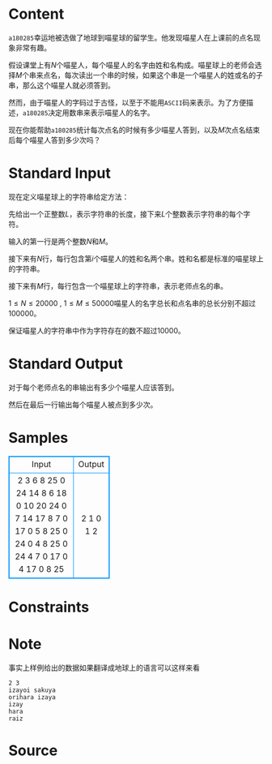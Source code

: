 
# Content

`a180285`幸运地被选做了地球到喵星球的留学生。他发现喵星人在上课前的点名现象非常有趣。

假设课堂上有$N$个喵星人，每个喵星人的名字由姓和名构成。喵星球上的老师会选择$M$个串来点名，每次读出一个串的时候，如果这个串是一个喵星人的姓或名的子串，那么这个喵星人就必须答到。

然而，由于喵星人的字码过于古怪，以至于不能用`ASCII`码来表示。为了方便描述，`a180285`决定用数串来表示喵星人的名字。

现在你能帮助`a180285`统计每次点名的时候有多少喵星人答到，以及$M$次点名结束后每个喵星人答到多少次吗？

# Standard Input

现在定义喵星球上的字符串给定方法：

先给出一个正整数$L$，表示字符串的长度，接下来$L$个整数表示字符串的每个字符。

输入的第一行是两个整数$N$和$M$。

接下来有$N$行，每行包含第$i$个喵星人的姓和名两个串。姓和名都是标准的喵星球上的字符串。

接下来有$M$行，每行包含一个喵星球上的字符串，表示老师点名的串。

$1 \leq N \leq 20000$ , $1 \leq M \leq 50000$喵星人的名字总长和点名串的总长分别不超过$100000$。

保证喵星人的字符串中作为字符存在的数不超过$10000$。

# Standard Output

对于每个老师点名的串输出有多少个喵星人应该答到。

然后在最后一行输出每个喵星人被点到多少次。

# Samples

<style>
        table,table tr th, table tr td { border:1px solid #0094ff; }
        table { width: 200px; min-height: 25px; line-height: 25px; text-align: center; border-collapse: collapse;}   
    </style>
<table>
	<tr>
		<td>Input</td>
		<td>Output</td>
	</tr>
<tr><td>2 3
6 8 25 0 24 14 8 6 18 0 10 20 24 0
7 14 17 8 7 0 17 0 5 8 25 0 24 0
4 8 25 0 24
4 7 0 17 0
4 17 0 8 25</td><td>2
1
0
1 2</td></tr></table>


# Constraints



# Note

事实上样例给出的数据如果翻译成地球上的语言可以这样来看
```
2 3
izayoi sakuya
orihara izaya
izay
hara
raiz
```

# Source


